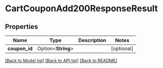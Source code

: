 # CartCouponAdd200ResponseResult

## Properties

Name | Type | Description | Notes
------------ | ------------- | ------------- | -------------
**coupon_id** | Option<**String**> |  | [optional]

[[Back to Model list]](../README.md#documentation-for-models) [[Back to API list]](../README.md#documentation-for-api-endpoints) [[Back to README]](../README.md)


